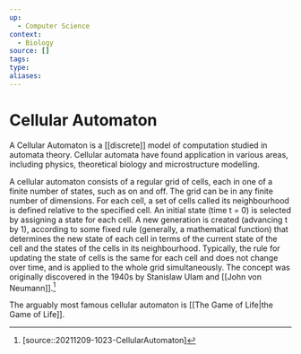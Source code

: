 ```yaml
---
up:
  - Computer Science
context:
  - Biology
source: []
tags: 
type:
aliases:
---
```


# Cellular Automaton

A Cellular Automaton is a [[discrete]] model of computation studied in automata theory. Cellular automata have found application in various areas, including physics, theoretical biology and microstructure modelling.

A cellular automaton consists of a regular grid of cells, each in one of a finite number of states, such as on and off. The grid can be in any finite number of dimensions. For each cell, a set of cells called its neighbourhood is defined relative to the specified cell. An initial state (time t = 0) is selected by assigning a state for each cell. A new generation is created (advancing t by 1), according to some fixed rule (generally, a mathematical function) that determines the new state of each cell in terms of the current state of the cell and the states of the cells in its neighbourhood. Typically, the rule for updating the state of cells is the same for each cell and does not change over time, and is applied to the whole grid simultaneously. The concept was originally discovered in the 1940s by Stanislaw Ulam and [[John von Neumann]].[^1]

The arguably most famous cellular automaton is [[The Game of Life|the Game of Life]].

[^1]: [source::20211209-1023-CellularAutomaton]
